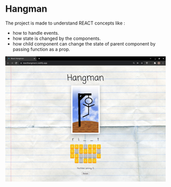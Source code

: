 # Hangman
The project is made to understand REACT concepts like :
- how to handle events.
- how state is changed by the components.
- how child component can change the state of parent component by passing function as a prop.

![](https://github.com/Dhruv-praju/react-Hangman/blob/main/screenshot/img.png?raw=true)
